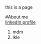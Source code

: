 this is a page

#About me  
[linkedIn profile](https://www.linkedin.com/in/tim-herfurth/)

 1. mdm
 2. lkle

